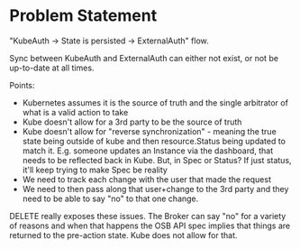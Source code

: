 
# Problem Statement

"KubeAuth -> State is persisted -> ExternalAuth" flow.

Sync between KubeAuth and ExternalAuth can either not exist, or not be
up-to-date at all times.

Points:
- Kubernetes assumes it is the source of truth and the single
  arbitrator of what is a valid action to take
- Kube doesn't allow for a 3rd party to be the source of truth
- Kube doesn't allow for "reverse synchronization" - meaning the true
  state being outside of kube and then resource.Status being updated
  to match it. E.g. someone updates an Instance via the dashboard,
  that needs to be reflected back in Kube. But, in Spec or Status? If
  just status, it'll keep trying to make Spec be reality
- We need to track each change with the user that made the request
- We need to then pass along that user+change to the 3rd party and
  they need to be able to say "no" to that one change.

DELETE really exposes these issues. The Broker can say "no" for a
variety of reasons and when that happens the OSB API spec implies that
things are returned to the pre-action state. Kube does not allow
for that.
